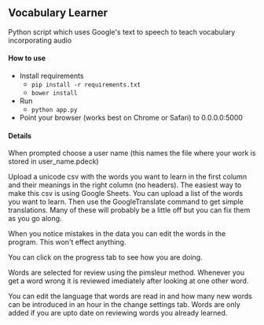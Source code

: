## Vocabulary Learner

Python script which uses Google's text to speech to teach vocabulary incorporating audio

#### How to use
* Install requirements
  * `pip install -r requirements.txt`
  * `bower install`
* Run
  * `python app.py`
* Point your browser (works best on Chrome or Safari) to 0.0.0.0:5000

#### Details

When prompted choose a user name (this names the file where your work is stored in user_name.pdeck)

Upload a unicode csv with the words you want to learn in the first column and their meanings in the right column (no headers).
The easiest way to make this csv is using Google Sheets. You can upload a list of the words you want to learn.
Then use the GoogleTranslate command to get simple translations. Many of these will probably be a little off but you can 
fix them as you go along.

When you notice mistakes in the data you can edit the words in the program. This won't effect anything.

You can click on the progress tab to see how you are doing.

Words are selected for review using the pimsleur method. Whenever you get a word wrong it is reviewed imediately after looking at one other word.

You can edit the language that words are read in and how many new words can be introduced in an hour in the change settings tab.
Words are only added if you are upto date on reviewing words you already learned.
